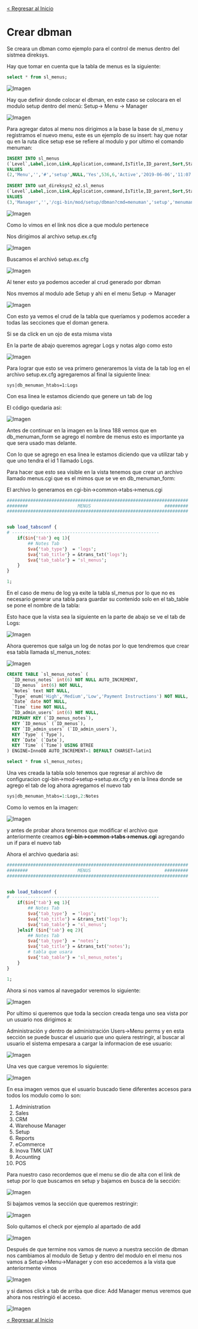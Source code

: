[< Regresar al Inicio](./README.md)

# Crear dbman

Se creara un dbman como ejemplo para el control de menus dentro del sistmea direksys.

Hay que tomar en cuenta que la tabla de menus es la siguiente:

```sql
select * from sl_menus;
```

![Imagen](./images/dbman/1.png)

Hay que definir donde colocar el dbman, en este caso se colocara en el modulo setup dentro del menú: Setup→ Menu → Manager

![Imagen](./images/dbman/2.png)

Para agregar datos al menu nos dirigimos a la base la base de sl_menu y registramos el nuevo menu, este es un ejemplo de su insert: hay que notar qu en la ruta dice setup ese se refiere al modulo y por ultimo el comando menuman:

```sql
INSERT INTO sl_menus 
(`Level`,Label,icon,Link,Application,command,IsTitle,ID_parent,Sort,Status,`Date`,`Time`,ID_admin_users,IsDbman,isReport) 
VALUES	 
(2,'Menu','','#','setup',NULL,'Yes',536,6,'Active','2019-06-06','11:07:56',7835,0,0);
	
INSERT INTO uat_direksys2_e2.sl_menus 
(`Level`,Label,icon,Link,Application,command,IsTitle,ID_parent,Sort,Status,`Date`,`Time`,ID_admin_users,IsDbman,isReport) 
VALUES
(3,'Manager','','/cgi-bin/mod/setup/dbman?cmd=menuman','setup','menuman','No',902,1,'Active','2019-06-06','11:07:56',7835,1,0);
```

![Imagen](./images/dbman/3.png)

Como lo vimos en el link nos dice  a que modulo pertenece

Nos dirigimos  al archivo setup.ex.cfg

![Imagen](./images/dbman/4.png)

Buscamos el archivó setup.ex.cfg

![Imagen](./images/dbman/5.png)

Al tener esto ya podemos acceder al crud generado por dbman

Nos mvemos al modulo ade Setup y ahi en el menu Setup → Manager

![Imagen](./images/dbman/6.png)

Con esto ya vemos el crud de la tabla que queríamos y podemos acceder a todas las secciones que el doman genera. 

Si se da click en un ojo de esta misma vista

En la parte de abajo queremos agregar Logs y notas algo como esto

![Imagen](./images/dbman/7.png)

Para lograr que esto se vea primero generaremos la vista de la tab log en el archivo  setup.ex.cfg agregaremos al final la siguiente linea:

``sys|db_menuman_htabs=1:Logs``

Con esa linea le estamos diciendo que genere un tab de log

El código quedaria asi:

![Imagen](./images/dbman/8.png)

Antes de continuar en la imagen en la linea 188 vemos que en db_menuman_form se agrego el nombre de menus esto es importante ya que sera usado mas delante.

Con lo que se agrego en esa linea le estamos diciendo que va utilizar tab y que uno tendra el id 1 llamado Logs.

Para hacer que esto sea visible en la vista tenemos que crear un archivo llamado menus.cgi que es el mimos que se ve en db_menuman_form:

El archivo lo generamos en cgi-bin→common→tabs→menus.cgi

```perl
#####################################################################
########                   MENUS                      		#########
#####################################################################


sub load_tabsconf {
# --------------------------------------------------------
	if($in{'tab'} eq 1){
		## Notes Tab
		$va{'tab_type'}  = 'logs';
		$va{'tab_title'} = &trans_txt('logs');
		$va{'tab_table'} = 'sl_menus';
	}
}

1;
```

En el caso de menu de log ya exite la tabla sl_menus por lo que no es necesario generar una tabla para guardar su contenido solo en el tab_table se pone el nombre de la tabla:

Esto hace que la vista sea la siguiente en la parte de abajo se ve el tab de Logs:

![Imagen](./images/dbman/9.png)

Ahora queremos que salga un log de notas por lo que tendremos que crear esa tabla llamada sl_menus_notes:

![Imagen](./images/dbman/10.png)

```sql
CREATE TABLE `sl_menus_notes` (
  `ID_menus_notes` int(6) NOT NULL AUTO_INCREMENT,
  `ID_menus` int(6) NOT NULL,
  `Notes` text NOT NULL,
  `Type` enum('High','Medium','Low','Payment Instructions') NOT NULL,
  `Date` date NOT NULL,
  `Time` time NOT NULL,
  `ID_admin_users` int(6) NOT NULL,
  PRIMARY KEY (`ID_menus_notes`),
  KEY `ID_menus` (`ID_menus`),
  KEY `ID_admin_users` (`ID_admin_users`),
  KEY `Type` (`Type`),
  KEY `Date` (`Date`),
  KEY `Time` (`Time`) USING BTREE
) ENGINE=InnoDB AUTO_INCREMENT=1 DEFAULT CHARSET=latin1
```
```sql
select * from sl_menus_notes;
```

Una ves creada la tabla solo tenemos que regresar al archivo de configuracion cgi-bin→mod→setup→setup.ex.cfg y en la linea donde se agrego el tab de log ahora agregamos el nuevo tab

```perl
sys|db_menuman_htabs=1:Logs,2:Notes
```

Como lo vemos en la imagen:

![Imagen](./images/dbman/11.png)

y antes de probar ahora tenemos que modificar el archivo que anteriormente creamos **cgi-bin→common→tabs→menus.cgi** agregando un if para el nuevo tab

Ahora el archivo quedaria asi:

```perl
#####################################################################
########                   MENUS                      		#########
#####################################################################


sub load_tabsconf {
# --------------------------------------------------------
	if($in{'tab'} eq 1){
		## Notes Tab
		$va{'tab_type'}  = 'logs';
		$va{'tab_title'} = &trans_txt('logs');
		$va{'tab_table'} = 'sl_menus';
	}elsif ($in{'tab'} eq 2){
		## Notes Tab
		$va{'tab_type'}  = 'notes';
		$va{'tab_title'} = &trans_txt('notes');
		# tabla que usara
		$va{'tab_table'} = 'sl_menus_notes';
	}
}

1;
```

Ahora si nos vamos al navegador veremos lo siguiente:

![Imagen](./images/dbman/11.png)


Por ultimo si queremos que toda la seccion creada tenga uno sea vista por un usuario nos dirigimos a:

Administración y dentro de administración Users→Menu perms y en esta sección se puede buscar el usuario que uno quiera restringir, al buscar al usuario el sistema empesara a cargar la informacion de ese usuario:

![Imagen](./images/dbman/12.png)

Una ves que cargue veremos lo siguiente:

![Imagen](./images/dbman/13.png)

En esa imagen vemos que el usuario buscado tiene diferentes accesos para todos los modulo como lo son:

1. Administration
2. Sales
3. CRM
4. Warehouse Manager
5. Setup
6. Reports
7. eCommerce
8. Inova TMK UAT
9. Acounting
10. POS

Para nuestro caso recordemos que el menu se dio de alta con el link de setup por lo que buscamos en setup y bajamos en busca de la sección:

![Imagen](./images/dbman/14.png)

Si bajamos vemos la sección que queremos restringir:

![Imagen](./images/dbman/15.png)

Solo quitamos el check por ejemplo al apartado de add

![Imagen](./images/dbman/16.png)

Después de que termine nos vamos de nuevo a nuestra sección de dbman nos cambiamos al modulo de Setup y dentro del modulo en el menu nos vamos a Setup→Menu→Manager  y con eso accedemos a la vista que anteriormente vimos

![Imagen](./images/dbman/17.png)

y si damos click a tab de arriba que dice: Add Manager menus veremos que ahora nos restringió el acceso.

![Imagen](./images/dbman/18.png)

[< Regresar al Inicio](./README.md)